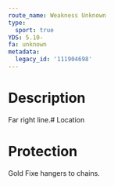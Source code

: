 ```yaml
---
route_name: Weakness Unknown
type:
  sport: true
YDS: 5.10-
fa: unknown
metadata:
  legacy_id: '111904698'
---
```

# Description
Far right line.# Location
# Protection
Gold Fixe hangers to chains.